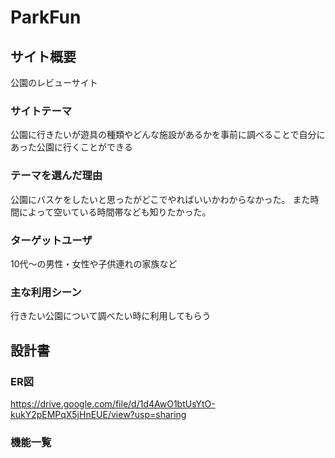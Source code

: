 # ParkFun

## サイト概要
公園のレビューサイト

### サイトテーマ
公園に行きたいが遊具の種類やどんな施設があるかを事前に調べることで自分にあった公園に行くことができる

### テーマを選んだ理由
公園にバスケをしたいと思ったがどこでやればいいかわからなかった。
また時間によって空いている時間帯なども知りたかった。

### ターゲットユーザ
10代〜の男性・女性や子供連れの家族など

### 主な利用シーン
行きたい公園について調べたい時に利用してもらう

## 設計書

### ER図
https://drive.google.com/file/d/1d4AwO1btUsYtO-kukY2pEMPqX5jHnEUE/view?usp=sharing

### 機能一覧

